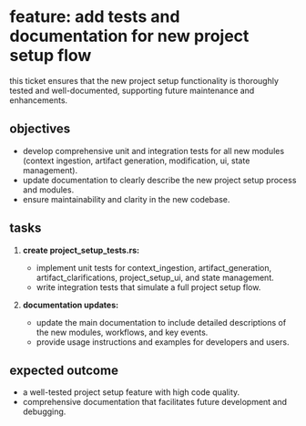 # feature: add tests and documentation for new project setup flow

this ticket ensures that the new project setup functionality is thoroughly tested and well-documented, supporting future maintenance and enhancements.

## objectives
- develop comprehensive unit and integration tests for all new modules (context ingestion, artifact generation, modification, ui, state management).
- update documentation to clearly describe the new project setup process and modules.
- ensure maintainability and clarity in the new codebase.

## tasks
1. **create project_setup_tests.rs:**
   - implement unit tests for context_ingestion, artifact_generation, artifact_clarifications, project_setup_ui, and state management.
   - write integration tests that simulate a full project setup flow.

2. **documentation updates:**
   - update the main documentation to include detailed descriptions of the new modules, workflows, and key events.
   - provide usage instructions and examples for developers and users.

## expected outcome
- a well-tested project setup feature with high code quality.
- comprehensive documentation that facilitates future development and debugging.
